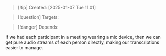 
>[!tip] Created: [2025-01-07 Tue 11:01]

>[!question] Targets: 

>[!danger] Depends: 

If we had each participant in a meeting wearing a mic device, then we can get pure audio streams of each person directly, making our transcriptions easier to manage.